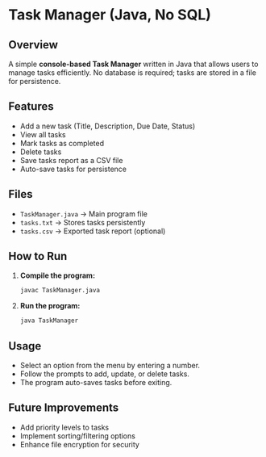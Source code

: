 # Task Manager (Java, No SQL)

## Overview
A simple **console-based Task Manager** written in Java that allows users to manage tasks efficiently. No database is required; tasks are stored in a file for persistence.

## Features
- Add a new task (Title, Description, Due Date, Status)
- View all tasks
- Mark tasks as completed
- Delete tasks
- Save tasks report as a CSV file
- Auto-save tasks for persistence

## Files
- `TaskManager.java` → Main program file
- `tasks.txt` → Stores tasks persistently
- `tasks.csv` → Exported task report (optional)

## How to Run
1. **Compile the program:**
   ```sh
   javac TaskManager.java
   ```
2. **Run the program:**
   ```sh
   java TaskManager
   ```

## Usage
- Select an option from the menu by entering a number.
- Follow the prompts to add, update, or delete tasks.
- The program auto-saves tasks before exiting.

## Future Improvements
- Add priority levels to tasks
- Implement sorting/filtering options
- Enhance file encryption for security

